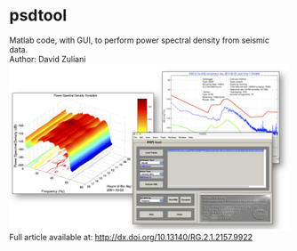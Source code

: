 # psdtool
Matlab code, with GUI, to perform power spectral density from seismic data.<br>
Author: David Zuliani
![image](/Images/psdtool.full.png)
Full article available at: http://dx.doi.org/10.13140/RG.2.1.2157.9922

